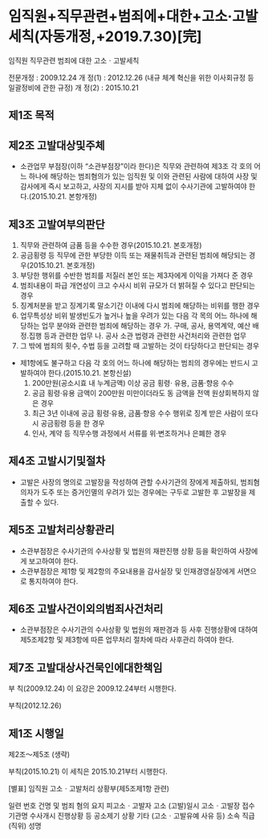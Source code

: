 # 임직원+직무관련+범죄에+대한+고소·고발세칙(자동개정,+2019.7.30)[完]

임직원 직무관련 범죄에 대한 고소ㆍ고발세칙

전문개정 : 2009.12.24
개 정(1) : 2012.12.26
(내규 체계 혁신을
위한 이사회규정 등
일괄정비에 관한 규정)
개 정(2) : 2015.10.21

## 제1조 목적
## 제2조 고발대상및주체
- 소관업무 부점장(이하 “소관부점장”이라 한다)은 직무와 관련하여 제3조 각 호의 어느 하나에 해당하는 범죄혐의가 있는 임직원 및 이와 관련된 사람에  대하여 사장 및 감사에게 즉시 보고하고, 사장의 지시를 받아 지체 없이 수사기관에 고발하여야 한다.(2015.10.21. 본항개정)
## 제3조 고발여부의판단
  1. 직무와 관련하여 금품 등을 수수한 경우(2015.10.21. 본호개정)
  2. 공금횡령 등 직무에 관한 부당한 이득 또는 재물취득과 관련된 범죄에 해당되는 경우(2015.10.21. 본호개정)
  3. 부당한 행위를 수반한 범죄를 저질러 본인 또는 제3자에게 이익을 가져다 준 경우
  4. 범죄내용이 파급 개연성이 크고 수사시 비위 규모가 더 밝혀질 수 있다고 판단되는 경우
  5. 징계처분을 받고 징계기록 말소기간 이내에 다시 범죄에 해당하는 비위를 행한 경우
  6. 업무특성상 비위 발생빈도가 높거나 높을 우려가 있는 다음 각 목의 어느 하나에 해당하는 업무 분야와 관련한 범죄에 해당하는 경우
       가. 구매, 공사, 용역계약, 예산 배정&#8228;집행 등과 관련한 업무
       나. 공사 소관 법령과 관련한 사건처리와 관련한 업무
  7. 그 밖에 범죄의 횟수, 수법 등을 고려할 때 고발하는 것이 타당하다고 판단되는 경우
- 제1항에도 불구하고 다음 각 호의 어느 하나에 해당하는 범죄의 경우에는 반드시 고발하여야 한다.(2015.10.21. 본항신설)
  1. 200만원(공소시효 내 누계금액) 이상 공금 횡령· 유용, 금품·향응 수수
  2. 공금 횡령·유용 금액이 200만원 미만이더라도 동 금액을 전액 원상회복하지 않은 경우
  3. 최근 3년 이내에 공금 횡령·유용, 금품·향응 수수 행위로 징계 받은 사람이 또다시 공금횡령 등을 한 경우
  4. 인사, 계약 등 직무수행 과정에서 서류를 위·변조하거나 은폐한 경우
## 제4조 고발시기및절차
- 고발은 사장의 명의로 고발장을 작성하여 관할 수사기관의 장에게 제출하되, 범죄혐의자가 도주 또는 증거인멸의 우려가 있는 경우에는 구두로 고발한 후 고발장을 제출할 수 있다.
## 제5조 고발처리상황관리
- 소관부점장은 수사기관의 수사상황 및 법원의 재판진행 상황 등을 확인하여 사장에게 보고하여야 한다.
- 소관부점장은 제1항 및 제2항의 주요내용을 감사실장 및 인재경영실장에게 서면으로 통지하여야 한다.
## 제6조 고발사건이외의범죄사건처리
- 소관부점장은 수사기관의 수사상황 및 법원의 재판경과 등 사후 진행상황에 대하여 제5조제2항 및 제3항에 따른 업무처리 절차에 따라 사후관리 하여야 한다.
## 제7조 고발대상사건묵인에대한책임

부    칙(2009.12.24)
이 요강은 2009.12.24부터 시행한다.

부칙(2012.12.26)
## 제1조 시행일
제2조～제5조 (생략)

부칙(2015.10.21)
이 세칙은 2015.10.21부터 시행한다.

[별표]
임직원 고소ㆍ고발처리 상황부(제5조제1항 관련)

일련
번호
건명 및 범죄 혐의 요지
피고소ㆍ고발자
고소
(고발)일시
고소ㆍ고발장 접수 기관명
수사개시 진행상황 등 공소제기 상황
기타
(고소ㆍ고발유예 사유 등)
소속
직급
(직위)
성명
